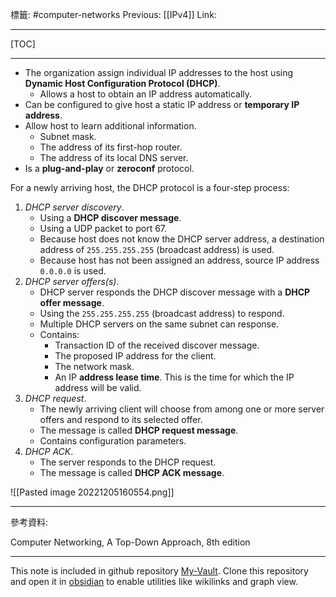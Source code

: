標籤: #computer-networks 
Previous: [[IPv4]]
Link:

---

[TOC]

---

- The organization assign individual IP addresses to the host using **Dynamic Host Configuration Protocol (DHCP)**.
	- Allows a host to obtain an IP address automatically.
- Can be configured to give host a static IP address or **temporary IP address**.
- Allow host to learn additional information.
	- Subnet mask.
	- The address of its first-hop router.
	- The address of its local DNS server.
- Is a **plug-and-play** or **zeroconf** protocol.

For a newly arriving host, the DHCP protocol is a four-step process:

1. *DHCP server discovery*.
	- Using a **DHCP discover message**.
	- Using a UDP packet to port 67.
	- Because host does not know the DHCP server address, a destination address of `255.255.255.255` (broadcast address) is used.
	- Because host has not been assigned an address, source IP address `0.0.0.0` is used.
2. *DHCP server offers(s)*.
	- DHCP server responds the DHCP discover message with a **DHCP offer message**.
	- Using the `255.255.255.255` (broadcast address) to respond.
	- Multiple DHCP servers on the same subnet can response.
	- Contains:
		- Transaction ID of the received discover message.
		- The proposed IP address for the client.
		- The network mask.
		- An IP **address lease time**. This is the time for which the IP address will be valid.
3. *DHCP request*.
	- The newly arriving client will choose from among one or more server offers and respond to its selected offer.
	- The message is called **DHCP request message**.
	- Contains configuration parameters.
4. *DHCP ACK*.
	- The server responds to the DHCP request.
	- The message is called **DHCP ACK message**.

![[Pasted image 20221205160554.png]]

---

參考資料:

Computer Networking, A Top-Down Approach, 8th edition

---

This note is included in github repository [My-Vault](https://github.com/LittleD3092/My-Vault.git). Clone this repository and open it in [obsidian](https://obsidian.md/) to enable utilities like wikilinks and graph view.